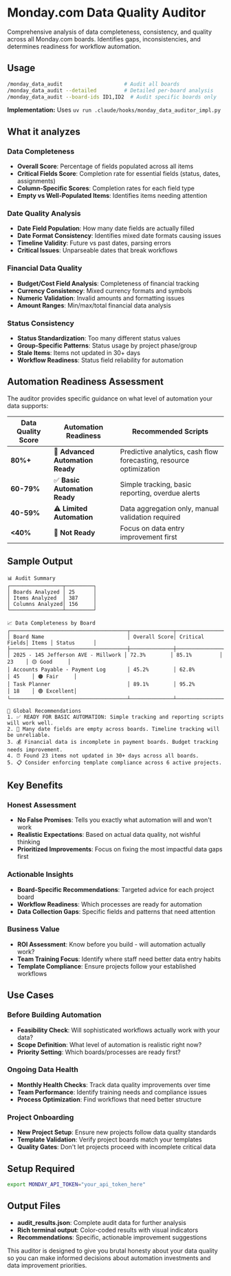 # Monday.com Data Quality Auditor

Comprehensive analysis of data completeness, consistency, and quality across all Monday.com boards. Identifies gaps, inconsistencies, and determines readiness for workflow automation.

## Usage
```bash
/monday_data_audit                    # Audit all boards
/monday_data_audit --detailed         # Detailed per-board analysis
/monday_data_audit --board-ids ID1,ID2  # Audit specific boards only
```

**Implementation:** Uses `uv run .claude/hooks/monday_data_auditor_impl.py`

## What it analyzes

### Data Completeness
- **Overall Score**: Percentage of fields populated across all items
- **Critical Fields Score**: Completion rate for essential fields (status, dates, assignments)
- **Column-Specific Scores**: Completion rates for each field type
- **Empty vs Well-Populated Items**: Identifies items needing attention

### Date Quality Analysis
- **Date Field Population**: How many date fields are actually filled
- **Date Format Consistency**: Identifies mixed date formats causing issues
- **Timeline Validity**: Future vs past dates, parsing errors
- **Critical Issues**: Unparseable dates that break workflows

### Financial Data Quality
- **Budget/Cost Field Analysis**: Completeness of financial tracking
- **Currency Consistency**: Mixed currency formats and symbols
- **Numeric Validation**: Invalid amounts and formatting issues
- **Amount Ranges**: Min/max/total financial data analysis

### Status Consistency
- **Status Standardization**: Too many different status values
- **Group-Specific Patterns**: Status usage by project phase/group
- **Stale Items**: Items not updated in 30+ days
- **Workflow Readiness**: Status field reliability for automation

## Automation Readiness Assessment

The auditor provides specific guidance on what level of automation your data supports:

| Data Quality Score | Automation Readiness | Recommended Scripts |
|-------------------|---------------------|-------------------|
| **80%+** | 🚀 **Advanced Automation Ready** | Predictive analytics, cash flow forecasting, resource optimization |
| **60-79%** | ✅ **Basic Automation Ready** | Simple tracking, basic reporting, overdue alerts |
| **40-59%** | ⚠️ **Limited Automation** | Data aggregation only, manual validation required |
| **<40%** | 🚫 **Not Ready** | Focus on data entry improvement first |

## Sample Output

```
📊 Audit Summary
┌─────────────────┬─────────┐
│ Boards Analyzed │ 25      │
│ Items Analyzed  │ 387     │
│ Columns Analyzed│ 156     │
└─────────────────┴─────────┘

📈 Data Completeness by Board
┌──────────────────────────────────────┬──────────────┬───────────────┬───────┬─────────────┐
│ Board Name                           │ Overall Score│ Critical Fields│ Items │ Status      │
├──────────────────────────────────────┼──────────────┼───────────────┼───────┼─────────────┤
│ 2025 - 145 Jefferson AVE - Millwork │ 72.3%        │ 85.1%         │ 23    │ 🟡 Good     │
│ Accounts Payable - Payment Log       │ 45.2%        │ 62.8%         │ 45    │ 🟠 Fair     │
│ Task Planner                         │ 89.1%        │ 95.2%         │ 18    │ 🟢 Excellent│
└──────────────────────────────────────┴──────────────┴───────────────┴───────┴─────────────┘

🎯 Global Recommendations
1. ✅ READY FOR BASIC AUTOMATION: Simple tracking and reporting scripts will work well.
2. 📅 Many date fields are empty across boards. Timeline tracking will be unreliable.
3. 💰 Financial data is incomplete in payment boards. Budget tracking needs improvement.
4. ⏰ Found 23 items not updated in 30+ days across all boards.
5. 📋 Consider enforcing template compliance across 6 active projects.
```

## Key Benefits

### Honest Assessment
- **No False Promises**: Tells you exactly what automation will and won't work
- **Realistic Expectations**: Based on actual data quality, not wishful thinking
- **Prioritized Improvements**: Focus on fixing the most impactful data gaps first

### Actionable Insights
- **Board-Specific Recommendations**: Targeted advice for each project board
- **Workflow Readiness**: Which processes are ready for automation
- **Data Collection Gaps**: Specific fields and patterns that need attention

### Business Value
- **ROI Assessment**: Know before you build - will automation actually work?
- **Team Training Focus**: Identify where staff need better data entry habits
- **Template Compliance**: Ensure projects follow your established workflows

## Use Cases

### Before Building Automation
- **Feasibility Check**: Will sophisticated workflows actually work with your data?
- **Scope Definition**: What level of automation is realistic right now?
- **Priority Setting**: Which boards/processes are ready first?

### Ongoing Data Health
- **Monthly Health Checks**: Track data quality improvements over time
- **Team Performance**: Identify training needs and compliance issues
- **Process Optimization**: Find workflows that need better structure

### Project Onboarding
- **New Project Setup**: Ensure new projects follow data quality standards
- **Template Validation**: Verify project boards match your templates
- **Quality Gates**: Don't let projects proceed with incomplete critical data

## Setup Required
```bash
export MONDAY_API_TOKEN="your_api_token_here"
```

## Output Files
- **audit_results.json**: Complete audit data for further analysis
- **Rich terminal output**: Color-coded results with visual indicators
- **Recommendations**: Specific, actionable improvement suggestions

This auditor is designed to give you brutal honesty about your data quality so you can make informed decisions about automation investments and data improvement priorities.